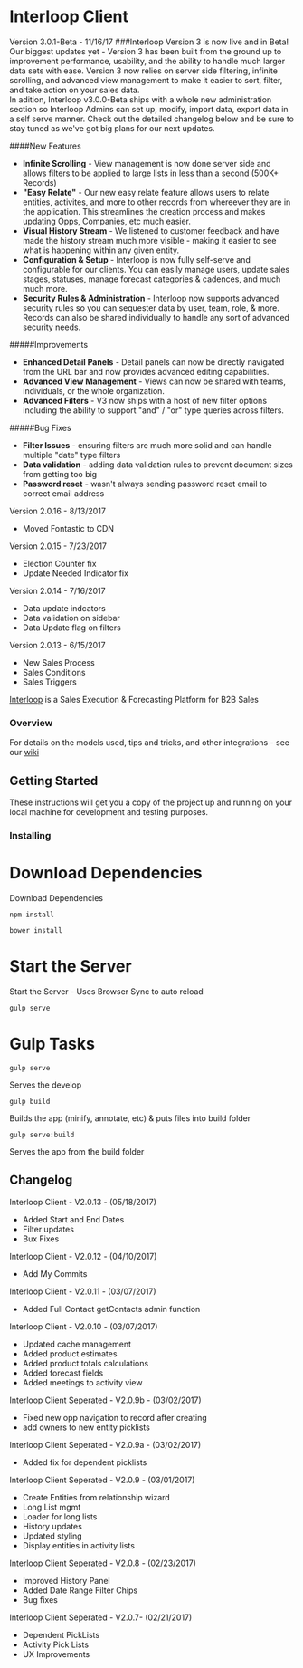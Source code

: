 # Interloop Client

Version 3.0.1-Beta - 11/16/17
###Interloop Version 3 is now live and in Beta! 
<br>
Our biggest updates yet - Version 3 has been built from the ground up to improvement performance, usability, and the ability to handle much larger data sets with ease. Version 3 now relies on server side filtering, infinite scrolling, and advanced view management to make it easier to sort, filter, and take action on your sales data. 
<br>
In adition, Interloop v3.0.0-Beta ships with a whole new administration section so Interloop Admins can set up, modify, import data, export data in a self serve manner. 
Check out the detailed changelog below and be sure to stay tuned as we've got big plans for our next updates. 


####New Features

- <b>Infinite Scrolling</b> - View management is now done server side and allows filters to be applied to large lists in less than a second (500K+ Records)
- <b>"Easy Relate"</b> - Our new easy relate feature allows users to relate entities, activites, and more to other records from whereever they are in the application. This streamlines the creation process and makes updating Opps, Companies, etc much easier.
- <b>Visual History Stream</b> - We listened to customer feedback and have made the history stream much more visible - making it easier to see what is happening within any given entity. 
- <b>Configuration & Setup</b> - Interloop is now fully self-serve and configurable for our clients. You can easily manage users, update sales stages, statuses, manage forecast categories & cadences, and much much more.
- <b>Security Rules & Administration</b> - Interloop now supports advanced security rules so you can sequester data by user, team, role, & more. Records can also be shared individually to handle any sort of advanced security needs. 


#####Improvements

- <b>Enhanced Detail Panels</b> - Detail panels can now be directly navigated from the URL bar and now provides advanced editing capabilities.
- <b>Advanced View Management</b> - Views can now be shared with teams, individuals, or the whole organization. 
- <b>Advanced Filters</b> - V3 now ships with a host of new filter options including the ability to support "and" / "or" type queries across filters.

	
#####Bug Fixes
- <b>Filter Issues</b> - ensuring filters are much more solid and can handle multiple "date" type filters
- <b>Data validation</b> - adding data validation rules to prevent document sizes from getting too big
- <b>Password reset</b> - wasn't always sending password reset email to correct email address


Version 2.0.16 - 8/13/2017
- Moved Fontastic to CDN

Version 2.0.15 - 7/23/2017
- Election Counter fix
- Update Needed Indicator fix



Version 2.0.14 - 7/16/2017
- Data update indcators
- Data validation on sidebar
- Data Update flag on filters


Version 2.0.13 - 6/15/2017
- New Sales Process 
- Sales Conditions
- Sales Triggers 

[Interloop](https://interloop.ai) is a Sales Execution & Forecasting Platform for B2B Sales

### Overview

For details on the models used, tips and tricks, and other integrations - see our [wiki](https://github.com/InterloopHQ/interloop2-api/wiki)

## Getting Started

These instructions will get you a copy of the project up and running on your local machine for development and testing purposes.


### Installing

**Download Dependencies**
=======
Download Dependencies


```
npm install
```

```
bower install
```

**Start the Server**
=======
Start the Server - Uses Browser Sync to auto reload

```
gulp serve
```


**Gulp Tasks**
=======


```
gulp serve
```
Serves the develop

```
gulp build
```
Builds the app (minify, annotate, etc) & puts files into build folder

```
gulp serve:build
```
Serves the app from the build folder


## Changelog


Interloop Client  - V2.0.13 - (05/18/2017)
- Added Start and End Dates 
- Filter updates
- Bux Fixes 

Interloop Client  - V2.0.12 - (04/10/2017)
- Add My Commits

Interloop Client  - V2.0.11 - (03/07/2017)
- Added Full Contact getContacts admin function 

Interloop Client  - V2.0.10 - (03/07/2017)
- Updated cache management
- Added product estimates 
- Added product totals calculations 
- Added forecast fields 
- Added meetings to activity view 

Interloop Client Seperated - V2.0.9b - (03/02/2017)
- Fixed new opp navigation to record after creating 
- add owners to new entity picklists

Interloop Client Seperated - V2.0.9a - (03/02/2017)
- Added fix for dependent picklists

Interloop Client Seperated - V2.0.9 - (03/01/2017)
- Create Entities from relationship wizard
- Long List mgmt 
- Loader for long lists 
- History updates 
- Updated styling 
- Display entities in activity lists 

Interloop Client Seperated - V2.0.8 - (02/23/2017)
- Improved History Panel
- Added Date Range Filter Chips
- Bug fixes


Interloop Client Seperated - V2.0.7- (02/21/2017)
- Dependent PickLists
- Activity Pick Lists 
- UX Improvements
